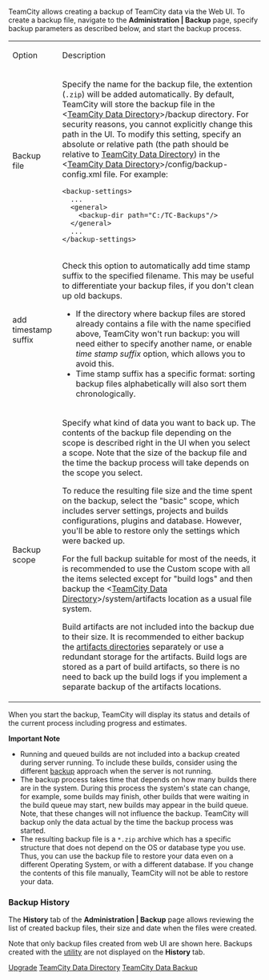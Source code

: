 [//]: # (title: Creating Backup from TeamCity Web UI)
[//]: # (auxiliary-id: Creating Backup from TeamCity Web UI)

TeamCity allows creating a backup of TeamCity data via the Web UI. To create a backup file, navigate to the __Administration | Backup__ page, specify backup parameters as described below, and start the backup process.

<table><tr>

<td>

Option


</td>

<td>

Description


</td></tr><tr>

<td>

Backup file


</td>

<td>

Specify the name for the backup file, the extention (`.zip`) will be added automatically. By default, TeamCity will store the backup file in the \<[TeamCity Data Directory](teamcity-data-directory.md)\>/backup directory. For security reasons, you cannot explicitly change this path in the UI. To modify this setting, specify an absolute or relative path (the path should be relative to [TeamCity Data Directory](teamcity-data-directory.md)) in the \<[TeamCity Data Directory](teamcity-data-directory.md)\>\/config\/backup-config.xml file. For example:


```Shell
<backup-settings>
  ...
  <general>
    <backup-dir path="C:/TC-Backups"/>
  </general>
  ...
</backup-settings>
```

</td></tr><tr>

<td>

add timestamp suffix

</td>

<td>

Check this option to automatically add time stamp suffix to the specified filename. This may be useful to differentiate your backup files, if you don't clean up old backups.

<note>

* If the directory where backup files are stored already contains a file with the name specified above, TeamCity won't run backup: you will need either to specify another name, or enable _time stamp suffix_ option, which allows you to avoid this.
* Time stamp suffix has a specific format: sorting backup files alphabetically will also sort them chronologically.
</note>


</td></tr><tr>

<td id="backup-scope">

Backup scope

</td>

<td>

Specify what kind of data you want to back up. The contents of the backup file depending on the scope is described right in the UI when you select a scope. Note that the size of the backup file and the time the backup process will take depends on the scope you select.

To reduce the resulting file size and the time spent on the backup, select the "basic" scope, which includes server settings, projects and builds configurations, plugins and database. However, you'll be able to restore only the settings which were backed up.

For the full backup suitable for most of the needs, it is recommended to use the Custom scope with all the items selected except for "build logs" and then backup the \<[TeamCity Data Directory](teamcity-data-directory.md)&gt;/system/artifacts location as a usual file system.

Build artifacts are not included into the backup due to their size. It is recommended to either backup the [artifacts directories](teamcity-configuration-and-maintenance.md) separately or use a redundant storage for the artifacts. Build logs are stored as a part of build artifacts, so there is no need to back up the build logs if you implement a separate backup of the artifacts locations.


</td></tr></table>

When you start the backup, TeamCity will display its status and details of the current process including progress and estimates.

<note>

__Important Note__

* Running and queued builds are not included into a backup created during server running. To include these builds, consider using the different [backup](creating-backup-via-maintaindb-command-line-tool.md) approach when the server is not running.
* The backup process takes time that depends on how many builds there are in the system. During this process the system's state can change, for example, some builds may finish, other builds that were waiting in the build queue may start, new builds may appear in the build queue. Note, that these changes will not influence the backup. TeamCity will backup only the data actual by the time the backup process was started.
* The resulting backup file is a `*.zip` archive which has a specific structure that does not depend on the OS or database type you use. Thus, you can use the backup file to restore your data even on a different Operating System, or with a different database. If you change the contents of this file manually, TeamCity will not be able to restore your data.

</note>


### Backup History

The __History__ tab of the __Administration | Backup__ page allows reviewing the list of created backup files, their size and date when the files were created.

Note that only backup files created from web UI are shown here. Backups created with the [utility](creating-backup-via-maintaindb-command-line-tool.md) are not displayed on the __History__ tab.

 <seealso>
        <category ref="installation">
            <a href="upgrade.md">Upgrade</a>
        </category>
        <category ref="concepts">
            <a href="teamcity-data-directory.md">TeamCity Data Directory</a>
        </category>
        <category ref="admin-guide">
            <a href="teamcity-data-backup.md">TeamCity Data Backup</a>
        </category>
</seealso>